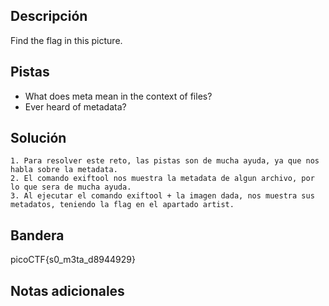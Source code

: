
## Descripción

Find the flag in this picture.

## Pistas

-   What does meta mean in the context of files?
-   Ever heard of metadata?

## Solución

```python()
1. Para resolver este reto, las pistas son de mucha ayuda, ya que nos habla sobre la metadata.
2. El comando exiftool nos muestra la metadata de algun archivo, por lo que sera de mucha ayuda.
3. Al ejecutar el comando exiftool + la imagen dada, nos muestra sus metadatos, teniendo la flag en el apartado artist.

```

## Bandera
picoCTF{s0_m3ta_d8944929}

## Notas adicionales